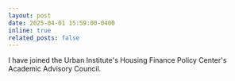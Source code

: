 ```yaml
---
layout: post
date: 2025-04-01 15:59:00-0400
inline: true
related_posts: false
---
```


I have joined the Urban Institute's Housing Finance Policy Center's Academic Advisory Council.  
